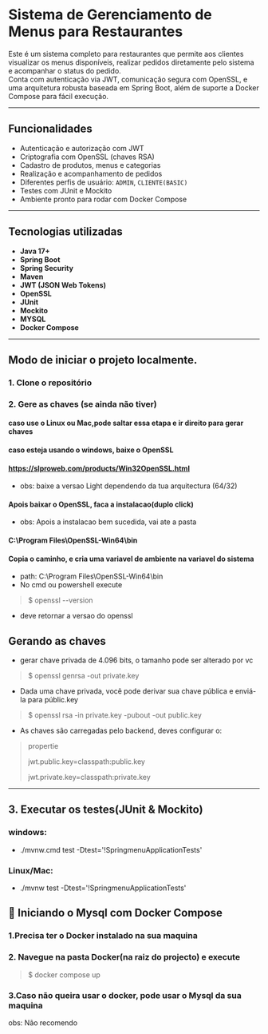 # Sistema de Gerenciamento de Menus para Restaurantes

Este é um sistema completo para restaurantes que permite aos clientes visualizar os menus disponíveis, realizar pedidos diretamente pelo sistema e acompanhar o status do pedido.  
Conta com autenticação via JWT, comunicação segura com OpenSSL, e uma arquitetura robusta baseada em Spring Boot, além de suporte a Docker Compose para fácil execução.

---
## Funcionalidades

- Autenticação e autorização com JWT
- Criptografia com OpenSSL (chaves RSA)
- Cadastro de produtos, menus e categorias
- Realização e acompanhamento de pedidos
- Diferentes perfis de usuário: `ADMIN`, `CLIENTE(BASIC)`
- Testes com JUnit e Mockito
- Ambiente pronto para rodar com Docker Compose

---

## Tecnologias utilizadas

- **Java 17+**
- **Spring Boot**
- **Spring Security**
- **Maven**
- **JWT (JSON Web Tokens)**
- **OpenSSL**
- **JUnit**
- **Mockito**
- **MYSQL**
- **Docker Compose**

---

## Modo de iniciar o projeto localmente.

### 1. Clone o repositório

### 2. Gere as chaves (se ainda não tiver)
#### caso use o Linux ou Mac,pode saltar essa etapa e ir direito para gerar chaves
#### caso esteja usando o windows, baixe o OpenSSL
#### https://slproweb.com/products/Win32OpenSSL.html
- obs: baixe a versao Light dependendo da tua arquitectura (64/32)
#### Apois baixar o OpenSSL, faca a instalacao(duplo click)
- obs: Apois a instalacao bem sucedida, vai ate a pasta
#### C:\Program Files\OpenSSL-Win64\bin
#### Copia o caminho, e cria uma variavel de ambiente na variavel do sistema
- path: C:\Program Files\OpenSSL-Win64\bin
- No cmd ou powershell execute
>$  openssl --version
- deve retornar a versao do openssl
## Gerando as chaves
- gerar chave privada de 4.096 bits, o tamanho pode ser alterado por vc
>$ openssl genrsa -out private.key
- Dada uma chave privada, você pode derivar sua chave pública e enviá-la para públic.key
>$ openssl rsa -in private.key -pubout -out public.key
- As chaves são carregadas pelo backend, deves configurar o:
> propertie
>
> jwt.public.key=classpath:public.key
>
> jwt.private.key=classpath:private.key

---
## 3. Executar os testes(JUnit & Mockito)
### windows:
- ./mvnw.cmd test -Dtest='!SpringmenuApplicationTests'
### Linux/Mac:
- ./mvnw test -Dtest='!SpringmenuApplicationTests'
## 🐳 Iniciando o Mysql com Docker Compose
### 1.Precisa ter o Docker instalado na sua maquina
### 2. Navegue na pasta Docker(na raiz do projecto) e execute
> $ docker compose up
### 3.Caso não queira usar o docker, pode usar o Mysql da sua maquina
obs: Não recomendo